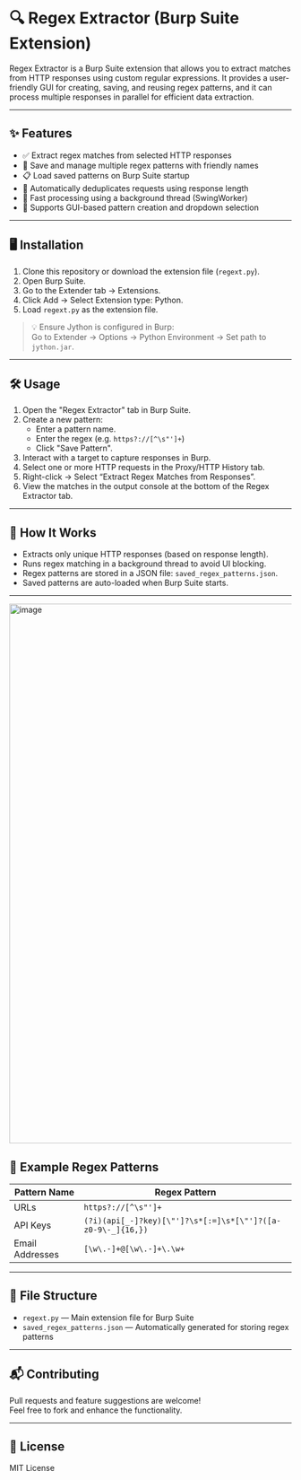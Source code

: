 # 🔍 Regex Extractor (Burp Suite Extension)

Regex Extractor is a Burp Suite extension that allows you to extract matches from HTTP responses using custom regular expressions. It provides a user-friendly GUI for creating, saving, and reusing regex patterns, and it can process multiple responses in parallel for efficient data extraction.

---

## ✨ Features

- ✅ Extract regex matches from selected HTTP responses
- 💾 Save and manage multiple regex patterns with friendly names
- 📋 Load saved patterns on Burp Suite startup
- 🧹 Automatically deduplicates requests using response length
- 🚀 Fast processing using a background thread (SwingWorker)
- 🧰 Supports GUI-based pattern creation and dropdown selection

---

## 🖥️ Installation

1. Clone this repository or download the extension file (`regext.py`).
2. Open Burp Suite.
3. Go to the Extender tab → Extensions.
4. Click Add → Select Extension type: Python.
5. Load `regext.py` as the extension file.

> 💡 Ensure Jython is configured in Burp:  
> Go to Extender → Options → Python Environment → Set path to `jython.jar`.

---

## 🛠️ Usage

1. Open the "Regex Extractor" tab in Burp Suite.
2. Create a new pattern:
   - Enter a pattern name.
   - Enter the regex (e.g. `https?://[^\s"']+`)
   - Click "Save Pattern".
3. Interact with a target to capture responses in Burp.
4. Select one or more HTTP requests in the Proxy/HTTP History tab.
5. Right-click → Select “Extract Regex Matches from Responses”.
6. View the matches in the output console at the bottom of the Regex Extractor tab.

---

## 🧠 How It Works

- Extracts only unique HTTP responses (based on response length).
- Runs regex matching in a background thread to avoid UI blocking.
- Regex patterns are stored in a JSON file: `saved_regex_patterns.json`.
- Saved patterns are auto-loaded when Burp Suite starts.

---

<img width="962" alt="image" src="https://github.com/user-attachments/assets/5f321472-aa7f-4960-a38c-859cc350d5b2" />


## 📝 Example Regex Patterns

| Pattern Name     | Regex Pattern                                         |
|------------------|-------------------------------------------------------|
| URLs             | `https?://[^\s"']+`                                   |
| API Keys         | `(?i)(api[_-]?key)[\"']?\s*[:=]\s*[\"']?([a-z0-9\-_]{16,})` |
| Email Addresses  | `[\w\.-]+@[\w\.-]+\.\w+`                              |

---

## 📂 File Structure

- `regext.py` — Main extension file for Burp Suite
- `saved_regex_patterns.json` — Automatically generated for storing regex patterns

---

## 📬 Contributing

Pull requests and feature suggestions are welcome!  
Feel free to fork and enhance the functionality.

---

## 📄 License

MIT License
